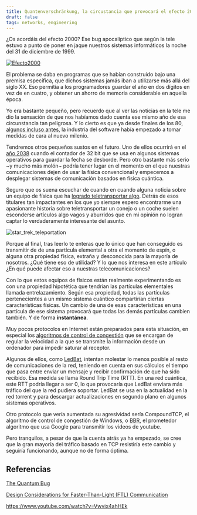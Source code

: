 ```yaml
---
title: Quantenverschränkung, la circustancia que provocará el efecto 2000 del futuro.
draft: false
tags: networks, engineering
---
```


¿Os acordáis del efecto 2000? Ese bug apocalíptico que según la tele estuvo a punto de poner en jaque nuestros sistemas informáticos la noche del 31 de diciembre de 1999.

[![Efecto2000](http://img.youtube.com/vi/Lf2eT8kmunE/0.jpg)](http://www.youtube.com/watch?v=Lf2eT8kmunE "")

El problema se daba en programas que se habían construido bajo una premisa específica, que dichos sistemas jamás iban a utilizarse más allá del siglo XX. Eso permitía a los programadores guardar el año en dos dígitos en vez de en cuatro, y obtener un ahorro de memoria considerable en aquella época.

Yo era bastante pequeño, pero recuerdo que al ver las noticias en la tele me dio la sensación de que nos habíamos dado cuenta ese mismo año de esa circunstancia tan peligrosa. Y lo cierto es que ya desde finales de los 80, [algunos incluso antes](https://www.independent.co.uk/news/obituaries/bob-bemer-550018.html), la industria del software había empezado a tomar medidas de cara al nuevo milenio.

Tendremos otros pequeños sustos en el futuro. Uno de ellos ocurrirá en el [año 2038](https://en.wikipedia.org/wiki/Year_2038_problem) cuando el contador de 32 bit que se usa en algunos sistemas operativos para guardar la fecha se desborde. Pero otro bastante más serio ~y mucho más molón~ podría tener lugar en el momento en el que nuestras comunicaciones dejen de usar la física convencional y empecemos a desplegar sistemas de comunicación basados en física cuántica.

Seguro que os suena escuchar de cuando en cuando alguna noticia sobre un equipo de física que ha [logrado teletransportar algo](https://www.technologyreview.com/s/608252/first-object-teleported-from-earth-to-orbit/). Detrás de esos titulares tan impactantes en los que yo siempre espero encontrarme una apasionante historia sobre teletransportar un conejo o un coche suelen esconderse artículos algo vagos y aburridos que en mi opinión no logran captar lo verdaderamente interesante del asunto. 

![star_trek_teleportation](https://media.giphy.com/media/nYaRWwyG9qAH6/giphy.gif)

Porque al final, tras leerlo te enteras que lo único que han conseguido es transmitir de de una partícula elemental a otra el momento de espín, o alguna otra propiedad física, extraña y desconocida para la mayoría de nosotros. ¿Qué tiene eso de utilidad? Y lo que nos interesa en este artículo ¿En qué puede afectar eso a nuestras telecomunicaciones?

Con lo que estos equipos de físicos están realmente experimentando es con una propiedad hipotética que tendrían las partículas elementales llamada entrelazamiento. Según esa propiedad, todas las partículas pertenecientes a un mismo sistema cuántico compartirían ciertas características físicas. Un cambio de una de esas características en una partícula de ese sistema provocará que todas las demás partículas cambien también. Y de forma **instantánea**.

Muy pocos protocolos en Internet están preparados para esta situación, en especial los [algoritmos de control de congestión](https://en.wikipedia.org/wiki/TCP_congestion_control#Compound_TCP) que se encargan de regular la velocidad a la que se transmite la información desde un ordenador para impedir saturar al receptor.

Algunos de ellos, como [LedBat](https://tools.ietf.org/html/rfc6817), intentan molestar lo menos posible al resto de comunicaciones de la red, teniendo en cuenta en sus cálculos el tiempo que pasa entre enviar un mensaje y recibir confirmación de que ha sido recibido. Esa medida se llama Round Trip Time (RTT). En una red cuántica, este RTT podría llegar a ser 0, lo que provocaría que LedBat enviara más tráfico del que la red pudiera soportar. LedBat se usa en la actualidad en la red torrent y para descargar actualizaciones en segundo plano en algunos sistemas operativos.

Otro protocolo que vería aumentada su agresividad sería CompoundTCP, el algoritmo de control de congestión de Windows, o [BBR](https://blog.apnic.net/2020/01/10/when-to-use-and-not-use-bbr/), el prometedor algoritmo que usa Google para transmitir los videos de youtube.

Pero tranquilos, a pesar de que la cuenta atrás ya ha empezado, se cree que la gran mayoría del tráfico basado en TCP resistiría este cambio y seguiría funcionando, aunque no de forma óptima.

## Referencias

[The Quantum Bug](https://www.rfc-editor.org/rfc/rfc8774.txt)

[Design Considerations for Faster-Than-Light (FTL) Communication](https://tools.ietf.org/html/rfc6921)

https://www.youtube.com/watch?v=Vwvix4ahHEk

